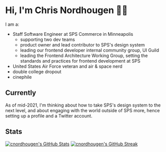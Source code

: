 # Hi, I'm Chris Nordhougen 👋🏻
I am a:
- Staff Software Engineer at SPS Commerce in Minneapolis
  - supporting two dev teams
  - product owner and lead contributor to SPS's design system
  - leading our frontend developer internal community group, UI Guild
  - leading the Frontend Architecture Working Group, setting the standards and practices for frontend development at SPS
- United States Air Force veteran and air & space nerd
- double college dropout
- cinephile

## Currently
As of mid-2021, I'm thinking about how to take SPS's design system to the next level, and about engaging with the world outside of SPS more, hence setting up a profile and a Twitter account.

## Stats
[![cnordhougen's GitHub Stats](https://github-readme-stats.vercel.app/api?username=cnordhougen&count_private=true&show_icons=true&theme=radical)](https://github.com/anuraghazra/github-readme-stats)
[![cnordhougen's GitHub Streak](https://github-readme-streak-stats.herokuapp.com?user=cnordhougen&theme=radical)](https://git.io/streak-stats)
